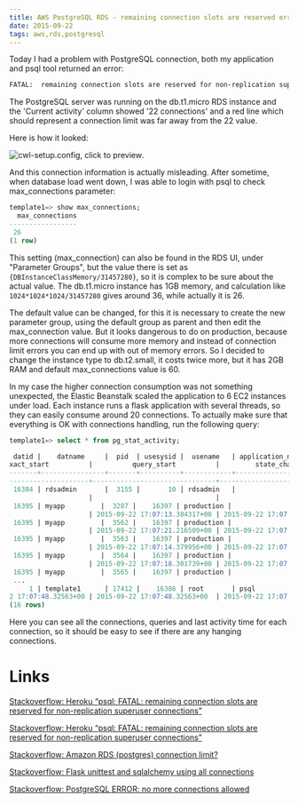 ```yaml
---
title: AWS PostgreSQL RDS - remaining connection slots are reserved error
date: 2015-09-22
tags: aws,rds,postgresql
---
```


Today I had a problem with PostgreSQL connection, both my application and psql tool returned an error:

```bash
FATAL:  remaining connection slots are reserved for non-replication superuser connections
```

The PostgreSQL server was running on the db.t1.micro RDS instance and the 'Current activity' column showed '22 connections' and a red line which should represent a connection limit was far away from the 22 value.

<!-- more -->

Here is how it looked:

![cwl-setup.config, click to preview](files/2015-09-22-22-connections.png).

And this connection information is actually misleading.
After sometime, when database load went down, I was able to login with psql to check max_connections parameter:

```sql
template1=> show max_connections;
  max_connections
-----------------
 26
(1 row)
```

This setting (max_connection) can also be found in the RDS UI, under "Parameter Groups", but the value there is set as `{DBInstanceClassMemory/31457280}`, so it is complex to be sure about the actual value.
The db.t1.micro instance has 1GB memory, and calculation like `1024*1024*1024/31457280` gives around 36, while actually it is 26.

The default value can be changed, for this it is necessary to create the new parameter group, using the default group as parent and then edit the max_connection value.
But it looks dangerous to do on production, because more connections will consume more memory and instead of connection limit errors you can end up with out of memory errors.
So I decided to change the instance type to db.t2.small, it costs twice more, but it has 2GB RAM and default max_connections value is 60.

In my case the higher connection consumption was not something unexpected, the Elastic Beanstalk scaled the application to 6 EC2 instances under load. Each instance runs a flask application with several threads, so they can easily consume around 20 connections.
To actually make sure that everything is OK with connections handling, run the following query:

```sql
template1=> select * from pg_stat_activity;

 datid |    datname     |  pid  | usesysid |  usename   | application_name |  client_addr  | client_hostname | client_port |         backend_start         |
xact_start          |          query_start          |         state_change          | waiting | state  | backend_xid | backend_xmin |              query
-------+----------------+-------+----------+------------+------------------+---------------+-----------------+-------------+-------------------------------+----------
--------------------+-------------------------------+-------------------------------+---------+--------+-------------+--------------+---------------------------------
 16384 | rdsadmin       |  3155 |       10 | rdsadmin   |                  |               |                 |             |                               |
                    |                               |                               |         |        |             |              | <insufficient privilege>
 16395 | myapp         |  3287 |    16397 | production |                  | 192.33.17.76  |                 |       51365 | 2015-09-22 16:13:04.800089+00 |
                    | 2015-09-22 17:07:13.384317+00 | 2015-09-22 17:07:13.384341+00 | f       | idle   |             |              | COMMIT
 16395 | myapp         |  3562 |    16397 | production |                  | 192.33.17.76  |                 |       51393 | 2015-09-22 16:14:13.953165+00 |
                    | 2015-09-22 17:07:21.216509+00 | 2015-09-22 17:07:21.216581+00 | f       | idle   |             |              | ROLLBACK
 16395 | myapp         |  3563 |    16397 | production |                  | 192.33.9.234  |                 |       33022 | 2015-09-22 16:14:13.9628+00   |
                    | 2015-09-22 17:07:14.379956+00 | 2015-09-22 17:07:14.379975+00 | f       | idle   |             |              | COMMIT
 16395 | myapp         |  3564 |    16397 | production |                  | 192.33.9.234  |                 |       33023 | 2015-09-22 16:14:13.971432+00 |
                    | 2015-09-22 17:07:18.301739+00 | 2015-09-22 17:07:18.301812+00 | f       | idle   |             |              | ROLLBACK
 16395 | myapp         |  3565 |    16397 | production |                  | 192.33.17.76  |                 |       51394 | 2015-09-22 16:14:13.988195+00 |
 ...
     1 | template1      | 17412 |    16386 | root       | psql             | 192.33.16.168 |                 |       35311 | 2015-09-22 17:07:21.814207+00 | 2015-09-2
2 17:07:48.32563+00 | 2015-09-22 17:07:48.32563+00  | 2015-09-22 17:07:48.325633+00 | f       | active |             |      1440784 | select * from pg_stat_activity;
(16 rows)
```

Here you can see all the connections, queries and last activity time for each connection, so it should be easy to see if there are any hanging connections.


# Links

[Stackoverflow: Heroku “psql: FATAL: remaining connection slots are reserved for non-replication superuser connections”](https://stackoverflow.com/questions/13640871/heroku-psql-fatal-remaining-connection-slots-are-reserved-for-non-replication)

[Stackoverflow: Heroku “psql: FATAL: remaining connection slots are reserved for non-replication superuser connections”](http://stackoverflow.com/questions/11847144/heroku-psql-fatal-remaining-connection-slots-are-reserved-for-non-replication)

[Stackoverflow: Amazon RDS (postgres) connection limit?](http://stackoverflow.com/questions/20106536/amazon-rds-postgres-connection-limit)

[Stackoverflow: Flask unittest and sqlalchemy using all connections](http://stackoverflow.com/questions/18291180/flask-unittest-and-sqlalchemy-using-all-connections)

[Stackoverflow: PostgreSQL ERROR: no more connections allowed](http://serverfault.com/questions/577712/postgresql-error-no-more-connections-allowed)
